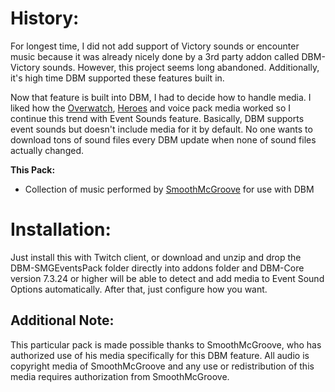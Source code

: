# History:

For longest time, I did not add support of Victory sounds or encounter music because it was already nicely done by a 3rd party addon called DBM-Victory sounds. However, this project seems long abandoned. Additionally, it's high time DBM supported these features built in.


Now that feature is built into DBM, I had to decide how to handle media. I liked how the [Overwatch](https://www.curseforge.com/wow/addons/deadly-boss-mods-dbm-overwatch-countdown-pack), [Heroes](https://www.curseforge.com/wow/addons/deadly-boss-mods-dbm-heroes-of-the-storm-hots) and voice pack media worked so I continue this trend with Event Sounds feature. Basically, DBM supports event sounds but doesn't include media for it by default. No one wants to download tons of sound files every DBM update when none of sound files actually changed.

**This Pack:**
- Collection of music performed by [SmoothMcGroove](https://www.youtube.com/user/SmoothMcGroove) for use with DBM


# Installation:

Just install this with Twitch client, or download and unzip and drop the DBM-SMGEventsPack folder directly into addons folder and DBM-Core version 7.3.24 or higher will be able to detect and add media to Event Sound Options automatically. After that, just configure how you want.

## Additional Note:

This particular pack is made possible thanks to SmoothMcGroove, who has authorized use of his media specifically for this DBM feature. All audio is copyright media of SmoothMcGroove and any use or redistribution of this media requires authorization from SmoothMcGroove.
